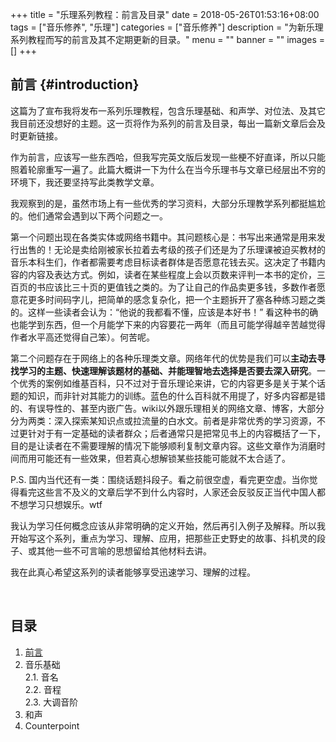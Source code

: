 +++
title = "乐理系列教程：前言及目录"
date = 2018-05-26T01:53:16+08:00
tags = ["音乐修养", "乐理"]
categories = ["音乐修养"]
description = "为新乐理系列教程而写的前言及其不定期更新的目录。"
menu = ""
banner = ""
images = []
+++

## 前言 {#introduction}

这篇为了宣布我将发布一系列乐理教程，包含乐理基础、和声学、对位法、及其它我目前还没想好的主题。这一页将作为系列的前言及目录，每出一篇新文章后会及时更新链接。

作为前言，应该写一些东西哈，但我写完英文版后发现一些梗不好直译，所以只能照着轮廓重写一遍了。此篇大概讲一下为什么在当今乐理书与文章已经层出不穷的环境下，我还要坚持写此类教学文章。

我观察到的是，虽然市场上有一些优秀的学习资料，大部分乐理教学系列都挺尴尬的。他们通常会遇到以下两个问题之一。

第一个问题出现在各类实体或网络书籍中。其问题核心是：书写出来通常是用来发行出售的！无论是卖给刚被家长拉着去考级的孩子们还是为了乐理课被迫买教材的音乐本科生们，作者都需要考虑目标读者群体是否愿意花钱去买。这决定了书籍内容的内容及表达方式。例如，读者在某些程度上会以页数来评判一本书的定价，三百页的书应该比三十页的更值钱之类的。为了让自己的作品卖更多钱，多数作者愿意花更多时间码字儿，把简单的感念复杂化，把一个主题拆开了塞各种练习题之类的。这样一些读者会认为：“他说的我都看不懂，应该是本好书！” 看这种书的确也能学到东西，但一个月能学下来的内容要花一两年（而且可能学得越辛苦越觉得作者水平高还觉得自己笨）。何苦呢。

第二个问题存在于网络上的各种乐理类文章。网络年代的优势是我们可以**主动去寻找学习的主题、快速理解该题材的基础、并能理智地去选择是否要去深入研究**。一个优秀的案例如维基百科，只不过对于音乐理论来讲，它的内容更多是关于某个话题的知识，而非针对其能力的训练。蓝色的什么百科就不用提了，好多内容都是错的、有误导性的、甚至内嵌广告。wiki以外跟乐理相关的网络文章、博客，大部分分为两类：深入探索某知识点或拉流量的白水文。前者是非常优秀的学习资源，不过更针对于有一定基础的读者群众；后者通常只是把常见书上的内容概括了一下，目的是让读者在不需要理解的情况下能够顺利复制文章内容。这些文章作为消磨时间而用可能还有一些效果，但若真心想解锁某些技能可能就不太合适了。

P.S. 国内当代还有一类：围绕话题抖段子。看之前很空虚，看完更空虚。当你觉得看完这些言不及义的文章后学不到什么内容时，人家还会反驳反正当代中国人都不想学习只想娱乐。wtf

我认为学习任何概念应该从非常明确的定义开始，然后再引入例子及解释。所以我开始写这个系列，重点为学习、理解、应用，把那些正史野史的故事、抖机灵的段子、或其他一些不可言喻的思想留给其他材料去讲。

我在此真心希望这系列的读者能够享受迅速学习、理解的过程。

<br>

## 目录

1. [前言](#introduction)  
2. 音乐基础  
2.1. 音名  
2.2. 音程  
2.3. 大调音阶    
3. 和声  
4. Counterpoint